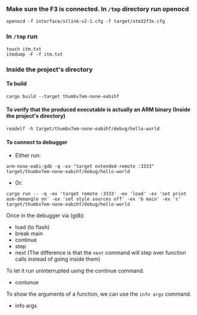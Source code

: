 ### Make sure the F3 is connected. In `/tmp` directory run openocd
```
openocd -f interface/stlink-v2-1.cfg -f target/stm32f3x.cfg
```

### In `/tmp` run
```
touch itm.txt
itmdump -F -f itm.txt
```


### Inside the project's directory
#### To build 
```
cargo build --target thumbv7em-none-eabihf
```

#### To verify that the produced executable is actually an ARM binary (Inside the project's directory)
```
readelf -h target/thumbv7em-none-eabihf/debug/hello-world
```

#### To connect to debugger

*   Either run: 
```
arm-none-eabi-gdb -q -ex "target extended-remote :3333" target/thumbv7em-none-eabihf/debug/hello-world
```

*   Or: 
```
cargo run -- -q -ex 'target remote :3333' -ex 'load' -ex 'set print asm-demangle on' -ex 'set style sources off' -ex 'b main' -ex 'c' target/thumbv7em-none-eabihf/debug/hello-world
```

Once in the debugger via (gdb)
*   load (to flash)
*   break main
*   continue
*   step
*   next (The difference is that the `next` command will step over function calls instead of going inside them)

To let it run uninterrupted using the continue command.
*   contunue

To show the arguments of a function, we can use the `info args` command.
*   info args